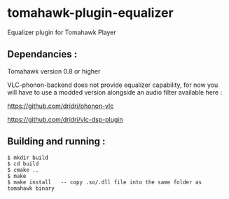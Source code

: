tomahawk-plugin-equalizer
=========================

Equalizer plugin for Tomahawk Player


Dependancies :
--------------

Tomahawk version 0.8 or higher

VLC-phonon-backend does not provide equalizer capability, for now you will have
to use a modded version alongside an audio filter available here :

https://github.com/dridri/phonon-vlc

https://github.com/dridri/vlc-dsp-plugin


Building and running :
----------------------

    $ mkdir build
    $ cd build
    $ cmake ..
    $ make
    $ make install   -- copy .so/.dll file into the same folder as tomahawk binary
